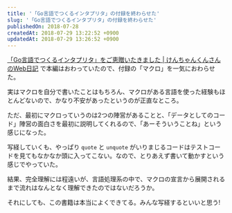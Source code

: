 ```yaml
---
title: '「Go言語でつくるインタプリタ」の付録を終わらせた'
slug: '「Go言語でつくるインタプリタ」の付録を終わらせた'
publishedOn: 2018-07-28
createdAt: 2018-07-29 13:22:52 +0900
updatedAt: 2018-07-29 13:26:52 +0900
---
```

[「Go言語でつくるインタプリタ」をご恵贈いたきました | けんちゃんくんさんのWeb日記](https://diary.shu-cream.net/2018/07/25/writing-an-interpreter-in-go.html) で本編はおわっていたので、付録の「マクロ」を一気におわらせた。

実はマクロを自分で書いたことはもちろん、マクロがある言語を使った経験もほとんどないので、かなり不安があったというのが正直なところ。

ただ、最初にマクロっていうのは2つの陣営があることと、「データとしてのコード」陣営の面白さを最初に説明してくれるので、「あーそういうことね」という感じになった。

写経していくも、やっぱり `quote` と `unquote` がいりまじるコードはテストコードを見てもなかなか頭に入ってこない。なので、とりあえず書いて動かすという感じでやっていた。

結果、完全理解には程遠いが、言語処理系の中で、マクロの宣言から展開されるまで流れはなんとなく理解できたのではないだろうか。

それにしても、この書籍は本当によくできてる。みんな写経するといいと思う!
